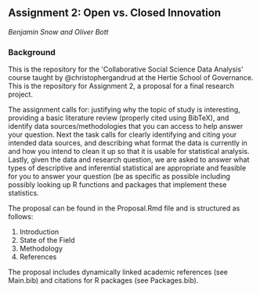 ## Assignment 2: Open vs. Closed Innovation
*Benjamin Snow and Oliver Bott*

### Background

This is the repository for the 'Collaborative Social Science Data Analysis' course taught by @christophergandrud at the Hertie School of Governance.  This is the repository for Assignment 2, a proposal for a final research project.  

The assignment calls for: justifying why the topic of study is interesting, providing a basic literature review (properly cited using BibTeX), and identify data sources/methodologies that you can access to help answer your question. Next the task calls for clearly identifying and citing your intended data sources, and describing what format the data is currently in and how you intend to clean it up so that it is usable for statistical analysis. Lastly, given the data and research question, we are asked to answer what types of descriptive and inferential statistical are appropriate and feasible for you to answer your question (be as specific as possible including possibly looking up R functions and packages that implement these statistics.

The proposal can be found in the Proposal.Rmd file and is structured as follows:

1. Introduction 
2. State of the Field
3. Methodology
4. References 

The proposal includes dynamically linked academic references (see Main.bib) and citations for R packages (see Packages.bib).
